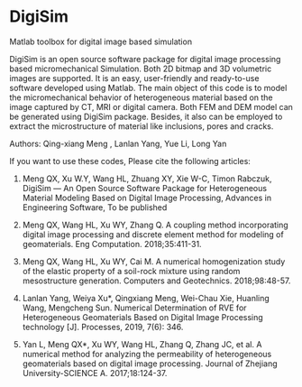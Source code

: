 # DigiSim
Matlab toolbox for digital image based simulation 

DigiSim is an open source software package for digital image processing based micromechanical Simulation. Both 2D bitmap and 3D volumetric images are supported. It is an easy, user-friendly and ready-to-use software developed using Matlab. The main object of this code is to model the micromechanical behavior of heterogeneous material based on the image captured by CT, MRI or digital camera. Both FEM and DEM model can be generated using DigiSim package. Besides, it also can be employed to extract the microstructure of material like inclusions, pores and cracks. 

Authors: Qing-xiang Meng , Lanlan Yang, Yue Li,  Long Yan

If you want to use these codes, Please cite the following articles:

1. Meng QX, Xu W.Y, Wang HL, Zhuang XY, Xie W-C, Timon Rabczuk, DigiSim — An Open Source Software Package for Heterogeneous Material Modeling Based on Digital Image Processing, Advances in Engineering Software, To be published

2. Meng QX, Wang HL, Xu WY, Zhang Q. A coupling method incorporating digital image processing and discrete element method for modeling of geomaterials. Eng Computation. 2018;35:411-31.

3. Meng QX, Wang HL, Xu WY, Cai M. A numerical homogenization study of the elastic property of a soil-rock mixture using random mesostructure generation. Computers and Geotechnics. 2018;98:48-57.

4. Lanlan Yang, Weiya Xu*, Qingxiang Meng, Wei-Chau Xie, Huanling Wang, Mengcheng Sun. Numerical Determination of RVE for Heterogeneous Geomaterials Based on Digital Image Processing technology [J]. Processes, 2019, 7(6): 346.

5. Yan L, Meng QX*, Xu WY, Wang HL, Zhang Q, Zhang JC, et al. A numerical method for analyzing the permeability of heterogeneous geomaterials based on digital image processing. Journal of Zhejiang University-SCIENCE A. 2017;18:124-37.


